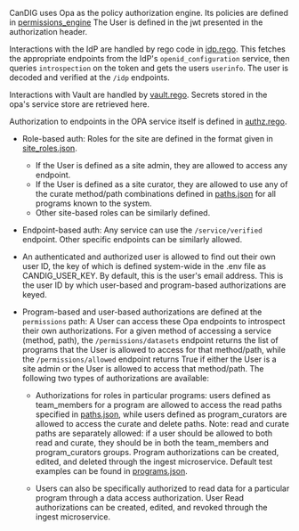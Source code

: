 CanDIG uses Opa as the policy authorization engine. Its policies are defined in [permissions_engine](permissions_engine)
The User is defined in the jwt presented in the authorization header.

Interactions with the IdP are handled by rego code in [idp.rego](permissions_engine/idp.rego). This fetches
the appropriate endpoints from the IdP's `openid_configuration` service, then queries
`introspection` on the token and gets the users `userinfo`. The user is decoded and verified at the `/idp` endpoints.

Interactions with Vault are handled by [vault.rego](permissions_engine/vault.rego). Secrets stored in the opa's service store are retrieved here.

Authorization to endpoints in the OPA service itself is defined in [authz.rego](permissions_engine/authz.rego).

* Role-based auth: Roles for the site are defined in the format given in [site_roles.json](defaults/site_roles.json).
  * If the User is defined as a site admin, they are allowed to access any endpoint.
  * If the User is defined as a site curator, they are allowed to use any of the curate method/path combinations defined in [paths.json](defaults/paths.json) for all programs known to the system.
  * Other site-based roles can be similarly defined.

* Endpoint-based auth: Any service can use the `/service/verified` endpoint. Other specific endpoints can be similarly allowed.

* An authenticated and authorized user is allowed to find out their own user ID, the key of which is defined system-wide in the .env file as CANDIG_USER_KEY. By default, this is the user's email address. This is the user ID by which user-based and program-based authorizations are keyed.

* Program-based and user-based authorizations are defined at the `permissions` path: A User can access these Opa endpoints to introspect their own authorizations. For a given method of accessing a service (method, path), the `/permissions/datasets` endpoint returns the list of programs that the User is allowed to access for that method/path, while the `/permissions/allowed` endpoint returns True if either the User is a site admin or the User is allowed to access that method/path. The following two types of authorizations are available:

  * Authorizations for roles in particular programs: users defined as team_members for a program are allowed to access the read paths specified in [paths.json](defaults/paths.json), while users defined as program_curators are allowed to access the curate and delete paths. Note: read and curate paths are separately allowed: if a user should be allowed to both read and curate, they should be in both the team_members and program_curators groups. Program authorizations can be created, edited, and deleted through the ingest microservice. Default test examples can be found in [programs.json](defaults/programs.json).

  * Users can also be specifically authorized to read data for a particular program through a data access authorization. User Read authorizations can be created, edited, and revoked through the ingest microservice.
